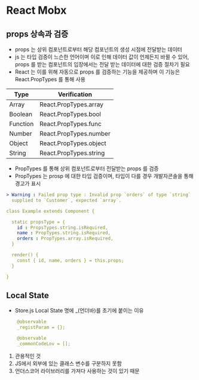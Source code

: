 # React Mobx

## props 상속과 검증
- props 는 상위 컴포넌트로부터 해당 컴포넌트의 생성 시점에 전달받는 데이터
- js 는 타입 검증이 느슨한 언어이며 이로 인해 데이터 값이 언제든지 바뀔 수 있어, props 를 받는 컴포넌트의 입장에서는 전달 받는 데이터에 대한 검증 절차기 필요
- React 는 이를 위해 자동으로 props 를 검증하는 기능을 제공하며 이 기능은 React.PropTypes 를 통해 사용

| Type     | Verification           |
|----------|------------------------|
| Array    | React.PropTypes.array  |
| Boolean  | React.PropTypes.bool   |
| Function | React.PropTypes.func   |
| Number   | React.PropTypes.number |
| Object   | React.PropTypes.object |
| String   | React.PropTypes.string |

- PropTypes 를 통해 상위 컴포넌트로부터 전달받는 props 를 검증
- PropTypes 는 prosp 에 대한 타입 검증이며, 타입이 다를 경우 개발자콘솔을 통해 경고가 표시
```yml
> Warning : Failed prop type : Invalid prop `orders` of type `string` 
  supplied to `Customer`, expected `array`.
```

```yml
class Example extends Component {

  static propsType = {
    id : PropsTypes.string.isRequired,
    name : PropTypes.string.isRequired,
    orders : PropTypes.array.isRequired,
  }

  render() {
    const { id, name, orders } = this.props;
  }

}
```

## Local State
- Store.js Local State 명에 _(언더바)를 초기에 붙이는 이유
```yml
    @observable
    _registParam = {};

    @observable
    _commonCodeLov = [];
```
1) 관용적인 것
2) JS에서 외부에 있는 클래스 변수를 구분하지 못함
3) 언더스코어 라이브러리를 가져다 사용하는 것이 있기 때문